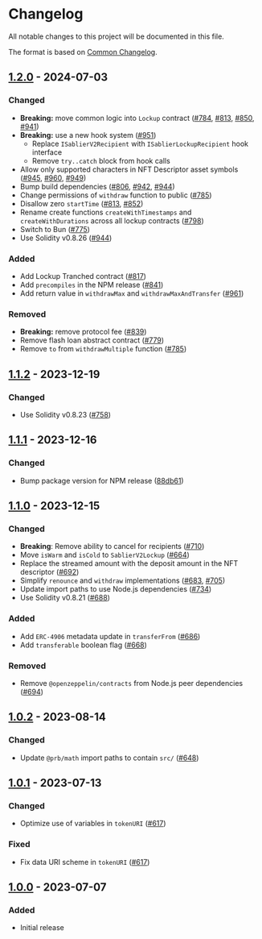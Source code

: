 # Changelog

All notable changes to this project will be documented in this file.

The format is based on [Common Changelog](https://common-changelog.org/).

[1.2.0]: https://github.com/sablier-labs/v2-core/compare/v1.1.2...v1.2.0
[1.1.2]: https://github.com/sablier-labs/v2-core/compare/v1.1.1...v1.1.2
[1.1.1]: https://github.com/sablier-labs/v2-core/compare/v1.1.0...v1.1.1
[1.1.0]: https://github.com/sablier-labs/v2-core/compare/v1.0.2...v1.1.0
[1.0.2]: https://github.com/sablier-labs/v2-core/compare/v1.0.1...v1.0.2
[1.0.1]: https://github.com/sablier-labs/v2-core/compare/v1.0.0...v1.0.1
[1.0.0]: https://github.com/sablier-labs/v2-core/releases/tag/v1.0.0

## [1.2.0] - 2024-07-03

### Changed

- **Breaking:** move common logic into `Lockup` contract ([#784](https://github.com/sablier-labs/v2-core/pull/784),
  [#813](https://github.com/sablier-labs/v2-core/pull/813), [#850](https://github.com/sablier-labs/v2-core/pull/850),
  [#941](https://github.com/sablier-labs/v2-core/pull/941))
- **Breaking:** use a new hook system ([#951](https://github.com/sablier-labs/v2-core/pull/951))
  - Replace `ISablierV2Recipient` with `ISablierLockupRecipient` hook interface
  - Remove `try..catch` block from hook calls
- Allow only supported characters in NFT Descriptor asset symbols
  ([#945](https://github.com/sablier-labs/v2-core/pull/945), [#960](https://github.com/sablier-labs/v2-core/pull/960),
  [#949](https://github.com/sablier-labs/v2-core/pull/949))
- Bump build dependencies ([#806](https://github.com/sablier-labs/v2-core/pull/806),
  [#942](https://github.com/sablier-labs/v2-core/pull/942), [#944](https://github.com/sablier-labs/v2-core/pull/944))
- Change permissions of `withdraw` function to public ([#785](https://github.com/sablier-labs/v2-core/pull/785))
- Disallow zero `startTime` ([#813](https://github.com/sablier-labs/v2-core/pull/813),
  [#852](https://github.com/sablier-labs/v2-core/pull/852))
- Rename create functions `createWithTimestamps` and `createWithDurations` across all lockup contracts
  ([#798](https://github.com/sablier-labs/v2-core/pull/798))
- Switch to Bun ([#775](https://github.com/sablier-labs/v2-core/pull/775))
- Use Solidity v0.8.26 ([#944](https://github.com/sablier-labs/v2-core/pull/944))

### Added

- Add Lockup Tranched contract ([#817](https://github.com/sablier-labs/v2-core/pull/817))
- Add `precompiles` in the NPM release ([#841](https://github.com/sablier-labs/v2-core/pull/841))
- Add return value in `withdrawMax` and `withdrawMaxAndTransfer`
  ([#961](https://github.com/sablier-labs/v2-core/pull/961))

### Removed

- **Breaking:** remove protocol fee ([#839](https://github.com/sablier-labs/v2-core/pull/839))
- Remove flash loan abstract contract ([#779](https://github.com/sablier-labs/v2-core/pull/779))
- Remove `to` from `withdrawMultiple` function ([#785](https://github.com/sablier-labs/v2-core/pull/785))

## [1.1.2] - 2023-12-19

### Changed

- Use Solidity v0.8.23 ([#758](https://github.com/sablier-labs/v2-core/pull/758))

## [1.1.1] - 2023-12-16

### Changed

- Bump package version for NPM release
  ([88db61](https://github.com/sablier-labs/v2-core/tree/88db61bcf193ef9494b31c883ed2c9ad997a1271))

## [1.1.0] - 2023-12-15

### Changed

- **Breaking**: Remove ability to cancel for recipients ([#710](https://github.com/sablier-labs/v2-core/pull/710))
- Move `isWarm` and `isCold` to `SablierV2Lockup` ([#664](https://github.com/sablier-labs/v2-core/pull/664))
- Replace the streamed amount with the deposit amount in the NFT descriptor
  ([#692](https://github.com/sablier-labs/v2-core/pull/692))
- Simplify `renounce` and `withdraw` implementations ([#683](https://github.com/sablier-labs/v2-core/pull/683),
  [#705](https://github.com/sablier-labs/v2-core/pull/705))
- Update import paths to use Node.js dependencies ([#734](https://github.com/sablier-labs/v2-core/pull/734))
- Use Solidity v0.8.21 ([#688](https://github.com/sablier-labs/v2-core/pull/688))

### Added

- Add `ERC-4906` metadata update in `transferFrom` ([#686](https://github.com/sablier-labs/v2-core/pull/686))
- Add `transferable` boolean flag ([#668](https://github.com/sablier-labs/v2-core/pull/668))

### Removed

- Remove `@openzeppelin/contracts` from Node.js peer dependencies
  ([#694](https://github.com/sablier-labs/v2-core/pull/694))

## [1.0.2] - 2023-08-14

### Changed

- Update `@prb/math` import paths to contain `src/` ([#648](https://github.com/sablier-labs/v2-core/pull/648))

## [1.0.1] - 2023-07-13

### Changed

- Optimize use of variables in `tokenURI` ([#617](https://github.com/sablier-labs/v2-core/pull/617))

### Fixed

- Fix data URI scheme in `tokenURI` ([#617](https://github.com/sablier-labs/v2-core/pull/617))

## [1.0.0] - 2023-07-07

### Added

- Initial release
